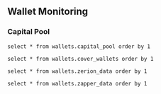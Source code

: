 ## Wallet Monitoring

### Capital Pool

```capital_pool
select * from wallets.capital_pool order by 1
```

<DataTable data={capital_pool}>
  <Column id=block_date title="Date"/>
  <Column id=avg_eth_usd_price title="ETH/USD price" />
  <Column id=avg_capital_pool_eth_total title="ETH total" />
  <Column id=avg_capital_pool_usd_total title="USD total" />
</DataTable>


```cover_wallets
select * from wallets.cover_wallets order by 1
```

```zerion_data
select * from wallets.zerion_data order by 1
```

```zapper_data
select * from wallets.zapper_data order by 1
```
